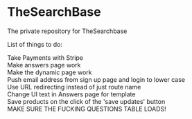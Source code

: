 # TheSearchBase
The private repository for TheSearchbase

List of things to do:

Take Payments with Stripe<br />
Make answers page work<br />
Make the dynamic page work<br />
Push email address from sign up page and login to lower case <br />
Use URL redirecting instead of just route name <br />
<BUG> Change UI text in Answers page for template <br />
<BUG> Save products on the click of the 'save updates' button <br />
<BUG> MAKE SURE THE FUCKING QUESTIONS TABLE LOADS! <BUG> <br />

